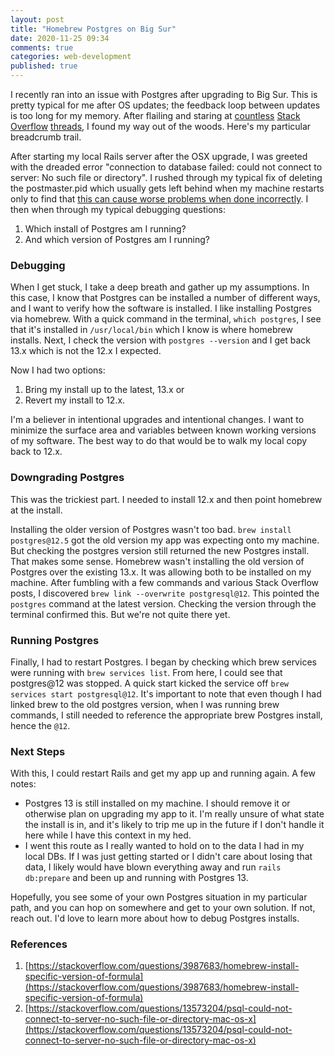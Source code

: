 ```yaml
---
layout: post
title: "Homebrew Postgres on Big Sur"
date: 2020-11-25 09:34
comments: true
categories: web-development
published: true
---
```

I recently ran into an issue with Postgres after upgrading to Big Sur. This is pretty typical for me after OS updates; the feedback loop between updates is too long for my memory. After flailing and staring at [countless](https://stackoverflow.com/questions/13410686/postgres-could-not-connect-to-server) [Stack](https://stackoverflow.com/questions/24627701/a-server-is-already-running-check-tmp-pids-server-pid-exiting-rails) [Overflow](https://stackoverflow.com/questions/17822974/postgres-fatal-database-files-are-incompatible-with-server) [threads](https://stackoverflow.com/questions/19076980/postgres-versions-are-not-compatible), I found my way out of the woods. Here's my particular breadcrumb trail.

<!-- more -->

After starting my local Rails server after the OSX upgrade, I was greeted with the dreaded error "connection to database failed: could not connect to server: No such file or directory". I rushed through my typical fix of deleting the postmaster.pid which usually gets left behind when my machine restarts only to find that [this can cause worse problems when done incorrectly](https://superuser.com/questions/553045/fatal-lock-file-postmaster-pid-already-exists). I then when through my typical debugging questions:
1. Which install of Postgres am I running?
2. And which version of Postgres am I running?

### Debugging
When I get stuck, I take a deep breath and gather up my assumptions. In this case, I know that Postgres can be installed a number of different ways, and I want to verify how the software is installed. I like installing Postgres via homebrew. With a quick command in the terminal, `which postgres`, I see that it's installed in `/usr/local/bin` which I know is where homebrew installs. Next, I check the version with `postgres --version` and I get back 13.x which is not the 12.x I expected.

Now I had two options:
1. Bring my install up to the latest, 13.x or
2. Revert my install to 12.x.

I'm a believer in intentional upgrades and intentional changes. I want to minimize the surface area and variables between known working versions of my software. The best way to do that would be to walk my local copy back to 12.x.

### Downgrading Postgres
This was the trickiest part. I needed to install 12.x and then point homebrew at the install.

Installing the older version of Postgres wasn't too bad. `brew install postgres@12.5`
got the old version my app was expecting onto my machine. But checking the postgres version still returned the new Postgres install. That makes some sense. Homebrew wasn't installing the old version of Postgres over the existing 13.x. It was allowing both to be installed on my machine. After fumbling with a few commands and various Stack Overflow posts, I discovered `brew link --overwrite postgresql@12`. This pointed the `postgres` command at the latest version. Checking the version through the terminal confirmed this. But we're not quite there yet.

### Running Postgres
Finally, I had to restart Postgres. I began by checking which brew services were running with `brew services list`. From here, I could see that postgres@12 was stopped. A quick start kicked the service off `brew services start postgresql@12`. It's important to note that even though I had linked brew to the old postgres version, when I was running brew commands, I still needed to reference the appropriate brew Postgres install, hence the `@12`.

### Next Steps
With this, I could restart Rails and get my app up and running again. A few notes:
* Postgres 13 is still installed on my machine. I should remove it or otherwise plan on upgrading my app to it. I'm really unsure of what state the install is in, and it's likely to trip me up in the future if I don't handle it here while I have this context in my hed.
* I went this route as I really wanted to hold on to the data I had in my local DBs. If I was just getting started or I didn't care about losing that data, I likely would have blown everything away and run `rails db:prepare` and been up and running with Postgres 13.

Hopefully, you see some of your own Postgres situation in my particular path, and you can hop on somewhere and get to your own solution. If not, reach out. I'd love to learn more about how to debug Postgres installs.

### References
1. [https://stackoverflow.com/questions/3987683/homebrew-install-specific-version-of-formula](https://stackoverflow.com/questions/3987683/homebrew-install-specific-version-of-formula)
2.  [https://stackoverflow.com/questions/13573204/psql-could-not-connect-to-server-no-such-file-or-directory-mac-os-x](https://stackoverflow.com/questions/13573204/psql-could-not-connect-to-server-no-such-file-or-directory-mac-os-x)
